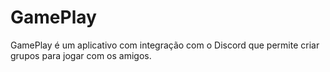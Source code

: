 # GamePlay
GamePlay é um aplicativo com integração com o Discord que permite criar grupos para jogar com os amigos.
